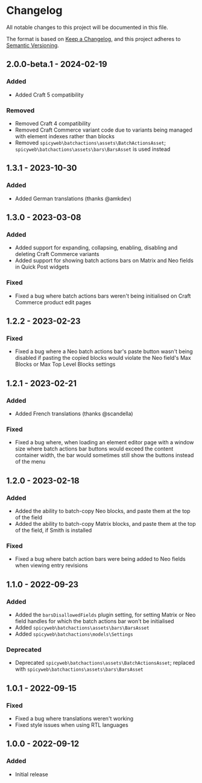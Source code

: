 # Changelog

All notable changes to this project will be documented in this file.

The format is based on [Keep a Changelog](https://keepachangelog.com/en/1.0.0/),
and this project adheres to [Semantic Versioning](https://semver.org/spec/v2.0.0.html).

## 2.0.0-beta.1 - 2024-02-19

### Added
- Added Craft 5 compatibility

### Removed
- Removed Craft 4 compatibility
- Removed Craft Commerce variant code due to variants being managed with element indexes rather than blocks
- Removed `spicyweb\batchactions\assets\BatchActionsAsset`; `spicyweb\batchactions\assets\bars\BarsAsset` is used instead

## 1.3.1 - 2023-10-30

### Added
- Added German translations (thanks @amkdev)

## 1.3.0 - 2023-03-08

### Added
- Added support for expanding, collapsing, enabling, disabling and deleting Craft Commerce variants
- Added support for showing batch actions bars on Matrix and Neo fields in Quick Post widgets

### Fixed
- Fixed a bug where batch actions bars weren't being initialised on Craft Commerce product edit pages

## 1.2.2 - 2023-02-23

### Fixed
- Fixed a bug where a Neo batch actions bar's paste button wasn't being disabled if pasting the copied blocks would violate the Neo field's Max Blocks or Max Top Level Blocks settings

## 1.2.1 - 2023-02-21

### Added
- Added French translations (thanks @scandella)

### Fixed
- Fixed a bug where, when loading an element editor page with a window size where batch actions bar buttons would exceed the content container width, the bar would sometimes still show the buttons instead of the menu

## 1.2.0 - 2023-02-18

### Added
- Added the ability to batch-copy Neo blocks, and paste them at the top of the field
- Added the ability to batch-copy Matrix blocks, and paste them at the top of the field, if Smith is installed

### Fixed
- Fixed a bug where batch action bars were being added to Neo fields when viewing entry revisions

## 1.1.0 - 2022-09-23

### Added
- Added the `barsDisallowedFields` plugin setting, for setting Matrix or Neo field handles for which the batch actions bar won't be initialised
- Added `spicyweb\batchactions\assets\bars\BarsAsset`
- Added `spicyweb\batchactions\models\Settings`

### Deprecated
- Deprecated `spicyweb\batchactions\assets\BatchActionsAsset`; replaced with `spicyweb\batchactions\assets\bars\BarsAsset`

## 1.0.1 - 2022-09-15

### Fixed
- Fixed a bug where translations weren't working
- Fixed style issues when using RTL languages

## 1.0.0 - 2022-09-12

### Added
- Initial release
